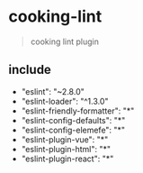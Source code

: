 # cooking-lint
> cooking lint plugin

## include
- "eslint": "~2.8.0"
- "eslint-loader": "^1.3.0"
- "eslint-friendly-formatter": "*"
- "eslint-config-defaults": "*"
- "eslint-config-elemefe": "*"
- "eslint-plugin-vue": "*"
- "eslint-plugin-html": "*"
- "eslint-plugin-react": "*"
